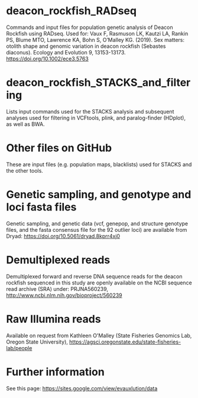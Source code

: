 # deacon_rockfish_RADseq
Commands and input files for population genetic analysis of Deacon Rockfish using RADseq. Used for: Vaux F, Rasmuson LK, Kautzi LA, Rankin PS, Blume MTO, Lawrence KA, Bohn S, O’Malley KG. (2019). Sex matters: otolith shape and genomic variation in deacon rockfish (Sebastes diaconus). Ecology and Evolution 9, 13153-13173. https://doi.org/10.1002/ece3.5763

# deacon_rockfish_STACKS_and_filtering
Lists input commands used for the STACKS analysis and subsequent analyses used for filtering in VCFtools, plink, and paralog-finder (HDplot), as well as BWA.

# Other files on GitHub
These are input files (e.g. population maps, blacklists) used for STACKS and the other tools.

# Genetic sampling, and genotype and loci fasta files
Genetic sampling, and genetic data (vcf, genepop, and structure genotype files, and the fasta consensus file for the 92 outlier loci) are available from Dryad: https://doi.org/10.5061/dryad.8kprr4xj0

# Demultiplexed reads
Demultiplexed forward and reverse DNA sequence reads for the deacon rockfish sequenced in this study are openly available on the NCBI sequence read archive (SRA) under: PRJNA560239, http://www.ncbi.nlm.nih.gov/bioproject/560239

# Raw Illumina reads
Available on request from Kathleen O'Malley (State Fisheries Genomics Lab, Oregon State University), https://agsci.oregonstate.edu/state-fisheries-lab/people

# Further information
See this page: https://sites.google.com/view/evauxlution/data
